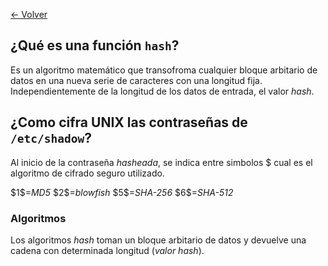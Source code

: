 [<- Volver](SistemasUNIX.md)

## ¿Qué es una función `hash`?

Es un algoritmo matemático que transofroma cualquier bloque arbitario de datos en una nueva serie de caracteres con una longitud fija. Independientemente de la longitud de los datos de entrada, el valor *hash*.

## ¿Como cifra UNIX las contraseñas de `/etc/shadow`?

Al inicio de la contraseña *hasheada*, se indica entre simbolos \$ cual es el algoritmo de cifrado seguro utilizado.

\$1\$=*MD5*
\$2\$=*blowfish*
\$5\$=*SHA-256*
\$6\$=*SHA-512*

### Algoritmos

Los algoritmos *hash* toman un bloque arbitario de datos y devuelve una cadena con determinada longitud (*valor hash*).
